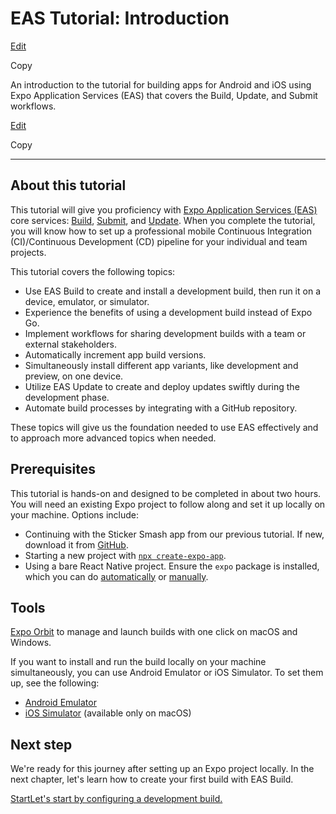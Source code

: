 # EAS Tutorial: Introduction

[Edit](https://github.com/expo/expo/edit/main/docs/pages/tutorial/eas/introduction.mdx)

Copy

An introduction to the tutorial for building apps for Android and iOS using
Expo Application Services (EAS) that covers the Build, Update, and Submit
workflows.

[Edit](https://github.com/expo/expo/edit/main/docs/pages/tutorial/eas/introduction.mdx)

Copy

* * *

## About this tutorial

This tutorial will give you proficiency with [Expo Application Services
(EAS)](https://expo.dev/eas) core services: [Build](/build/introduction),
[Submit](/submit/introduction), and [Update](/eas-update/introduction). When
you complete the tutorial, you will know how to set up a professional mobile
Continuous Integration (CI)/Continuous Development (CD) pipeline for your
individual and team projects.

This tutorial covers the following topics:

  * Use EAS Build to create and install a development build, then run it on a device, emulator, or simulator.
  * Experience the benefits of using a development build instead of Expo Go.
  * Implement workflows for sharing development builds with a team or external stakeholders.
  * Automatically increment app build versions.
  * Simultaneously install different app variants, like development and preview, on one device.
  * Utilize EAS Update to create and deploy updates swiftly during the development phase.
  * Automate build processes by integrating with a GitHub repository.

These topics will give us the foundation needed to use EAS effectively and to
approach more advanced topics when needed.

## Prerequisites

This tutorial is hands-on and designed to be completed in about two hours. You
will need an existing Expo project to follow along and set it up locally on
your machine. Options include:

  * Continuing with the Sticker Smash app from our previous tutorial. If new, download it from [GitHub](https://github.com/expo/examples/tree/master/stickersmash).
  * Starting a new project with [`npx create-expo-app`](/get-started/create-a-project).
  * Using a bare React Native project. Ensure the `expo` package is installed, which you can do [automatically](/bare/installing-expo-modules) or [manually](/bare/installing-expo-modules#manual-installation).

## Tools

[Expo Orbit](https://expo.dev/orbit) to manage and launch builds with one
click on macOS and Windows.

If you want to install and run the build locally on your machine
simultaneously, you can use Android Emulator or iOS Simulator. To set them up,
see the following:

  * [Android Emulator](/workflow/android-studio-emulator)
  * [iOS Simulator](/workflow/ios-simulator) (available only on macOS)

## Next step

We're ready for this journey after setting up an Expo project locally. In the
next chapter, let's learn how to create your first build with EAS Build.

[StartLet's start by configuring a development
build.](/tutorial/eas/configure-development-build)

